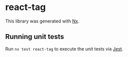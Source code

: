 # react-tag

This library was generated with [Nx](https://nx.dev).

## Running unit tests

Run `nx test react-tag` to execute the unit tests via [Jest](https://jestjs.io).
